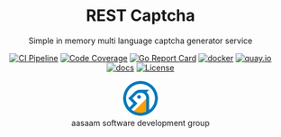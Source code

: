 <div align="center">
  <h1>
    REST Captcha
  </h1>
  <p>
    Simple in memory multi language captcha generator service
  </p>
  <p>
    <a href="https://gitlab.com/aasaam/rest-captcha/-/pipelines"><img alt="CI Pipeline" src="https://gitlab.com/aasaam/rest-captcha/badges/master/pipeline.svg"></a>
    <a href="https://gitlab.com/aasaam/rest-captcha/"><img alt="Code Coverage" src="https://gitlab.com/aasaam/rest-captcha/badges/master/coverage.svg"></a>
    <a href="https://goreportcard.com/report/github.com/aasaam/rest-captcha"><img alt="Go Report Card" src="https://goreportcard.com/badge/github.com/aasaam/rest-captcha"></a>
    <a href="https://hub.docker.com/r/aasaam/rest-captcha" target="_blank"><img src="https://img.shields.io/docker/image-size/aasaam/rest-captcha?label=docker%20image" alt="docker" /></a>
    <a href="https://quay.io/repository/aasaam/rest-captcha" target="_blank"><img src="https://img.shields.io/badge/docker%20image-quay.io-blue" alt="quay.io" /></a>
    <a href="https://aasaam.github.io/nginx-error-log-parser/" target="_blank"><img src="https://github.com/aasaam/rest-captcha/actions/workflows/docs.yml/badge.svg" alt="docs" /></a>
    <a href="https://github.com/aasaam/rest-captcha/blob/master/LICENSE"><img alt="License" src="https://img.shields.io/github/license/aasaam/rest-captcha"></a>
  </p>
</div>

<div>
  <p align="center">
    <img alt="aasaam software development group" width="64" src="https://raw.githubusercontent.com/aasaam/information/master/logo/aasaam.svg">
    <br />
    aasaam software development group
  </p>
</div>
